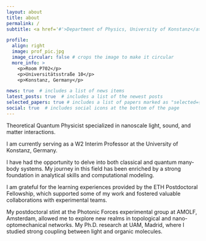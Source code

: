 ```yaml
---
layout: about
title: about
permalink: /
subtitle: <a href='#'>Department of Physics, University of Konstanz</a> P-building, Room P702

profile:
  align: right
  image: prof_pic.jpg
  image_circular: false # crops the image to make it circular
  more_info: >
    <p>Room P702</p>
    <p>Universitätsstraße 10</p>
    <p>Konstanz, Germany</p>

news: true  # includes a list of news items
latest_posts: true  # includes a list of the newest posts
selected_papers: true # includes a list of papers marked as "selected={true}"
social: true  # includes social icons at the bottom of the page
---
```


Theoretical Quantum Physicist specialized in nanoscale light, sound, and matter interactions.

I am currently serving as a W2 Interim Professor at the University of Konstanz, Germany.

I have had the opportunity to delve into both classical and quantum many-body systems. My journey in this field has been enriched by a strong foundation in analytical skills and computational modeling. 

I am grateful for the learning experiences provided by the ETH Postdoctoral Fellowship, which supported some of my work and fostered valuable collaborations with experimental teams.

 My postdoctoral stint at the Photonic Forces experimental group at AMOLF, Amsterdam, allowed me to explore new realms in topological and nano-optomechanical networks. My Ph.D. research at UAM, Madrid, where I studied strong coupling between light and organic molecules.